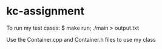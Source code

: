 # kc-assignment

To run my test cases:
$ make run; ./main > output.txt

Use the Container.cpp and Container.h files to use my class